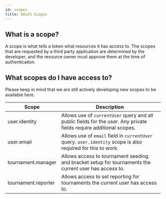 ```yaml
---
id: scopes
title: OAuth Scopes
---
```


## What is a scope?

A scope is what tells a token what resources it has access to. The scopes that are requested by a
third party application are determined by the developer, and the resource owner must approve them at
the time of authentication.

## What scopes do I have access to?

Please keep in mind that we are still actively developing new scopes to be available here.

| Scope | Description |
|---|---|
| user.identity | Allows use of `currentUser` query and all public fields for the user. Any private fields require additional scopes. |
| user.email | Allows use of `email` field in `currentUser` query. `user.identity` scope is also required for this to work. |
| tournament.manager | Allows access to tournament seeding and bracket setup for tournaments the current user has access to. |
| tournament.reporter | Allows access to set reporting for tournaments the current user has access to. |

